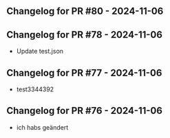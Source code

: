 ## Changelog for PR #80 - 2024-11-06


## Changelog for PR #78 - 2024-11-06

- Update test.json
## Changelog for PR #77 - 2024-11-06

- test3344392
## Changelog for PR #76 - 2024-11-06

- ich habs geändert
